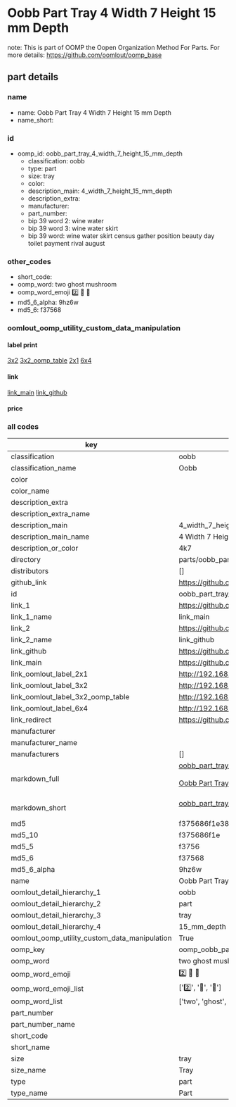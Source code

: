 # Oobb Part Tray 4 Width 7 Height 15 mm Depth  

note: This is part of OOMP the Oopen Organization Method For Parts. For more details: https://github.com/oomlout/oomp_base

##  part details
  







### name
* name: Oobb Part Tray 4 Width 7 Height 15 mm Depth
* name_short: 
### id
* oomp_id: oobb_part_tray_4_width_7_height_15_mm_depth
  * classification: oobb
  * type: part
  * size: tray
  * color: 
  * description_main: 4_width_7_height_15_mm_depth
  * description_extra: 
  * manufacturer: 
  * part_number: 
  * bip 39 word 2: wine water
  * bip 39 word 3: wine water skirt
  * bip 39 word: wine water skirt census gather position beauty day toilet payment rival august

### other_codes
* short_code: 
* oomp_word: two ghost mushroom
* oomp_word_emoji :two: :ghost: :mushroom:
* md5_6_alpha: 9hz6w
* md5_6: f37568






### oomlout_oomp_utility_custom_data_manipulation
#### label print
[3x2](http://192.168.1.245:1112/?label=oomp%209hz6w)
[3x2_oomp_table](http://192.168.1.108:1112/?label=oomp%209hz6w)
[2x1](http://192.168.1.242:1112/?label=oomp%209hz6w)
[6x4](http://192.168.1.55:1112/?label=oomp%209hz6w)    

#### link

[link_main](https://github.com/oomlout/oomlout_oomp_version_1_messy/tree/main/parts/oobb_part_tray_4_width_7_height_15_mm_depth) [link_github](https://github.com/oomlout/oomlout_oomp_version_1_messy/tree/main/parts/oobb_part_tray_4_width_7_height_15_mm_depth)                             

#### price







### all codes 
| key | value |  
| --- | --- |  
| classification | oobb |  
| classification_name | Oobb |  
| color |  |  
| color_name |  |  
| description_extra |  |  
| description_extra_name |  |  
| description_main | 4_width_7_height_15_mm_depth |  
| description_main_name | 4 Width 7 Height 15 mm Depth |  
| description_or_color | 4k7 |  
| directory | parts/oobb_part_tray_4_width_7_height_15_mm_depth |  
| distributors | [] |  
| github_link | https://github.com/oomlout/oomlout_oomp_part_src/tree/main/parts/oobb_part_tray_4_width_7_height_15_mm_depth |  
| id | oobb_part_tray_4_width_7_height_15_mm_depth |  
| link_1 | https://github.com/oomlout/oomlout_oomp_version_1_messy/tree/main/parts/oobb_part_tray_4_width_7_height_15_mm_depth |  
| link_1_name | link_main |  
| link_2 | https://github.com/oomlout/oomlout_oomp_version_1_messy/tree/main/parts/oobb_part_tray_4_width_7_height_15_mm_depth |  
| link_2_name | link_github |  
| link_github | https://github.com/oomlout/oomlout_oomp_version_1_messy/tree/main/parts/oobb_part_tray_4_width_7_height_15_mm_depth |  
| link_main | https://github.com/oomlout/oomlout_oomp_version_1_messy/tree/main/parts/oobb_part_tray_4_width_7_height_15_mm_depth |  
| link_oomlout_label_2x1 | http://192.168.1.242:1112/?label=oomp%209hz6w |  
| link_oomlout_label_3x2 | http://192.168.1.245:1112/?label=oomp%209hz6w |  
| link_oomlout_label_3x2_oomp_table | http://192.168.1.108:1112/?label=oomp%209hz6w |  
| link_oomlout_label_6x4 | http://192.168.1.55:1112/?label=oomp%209hz6w |  
| link_redirect | https://github.com/oomlout/oomlout_oomp_version_1_messy/tree/main/parts/oobb_part_tray_4_width_7_height_15_mm_depth |  
| manufacturer |  |  
| manufacturer_name |  |  
| manufacturers | [] |  
| markdown_full | [oobb_part_tray_4_width_7_height_15_mm_depth](none)<br>[](none)<br>[Oobb Part Tray 4 Width 7 Height 15 Mm Depth](none)<br><br> |  
| markdown_short | [oobb_part_tray_4_width_7_height_15_mm_depth](none)<br><br> |  
| md5 | f375686f1e380276a1b03255957df7dc |  
| md5_10 | f375686f1e |  
| md5_5 | f3756 |  
| md5_6 | f37568 |  
| md5_6_alpha | 9hz6w |  
| name | Oobb Part Tray 4 Width 7 Height 15 mm Depth |  
| oomlout_detail_hierarchy_1 | oobb |  
| oomlout_detail_hierarchy_2 | part |  
| oomlout_detail_hierarchy_3 | tray |  
| oomlout_detail_hierarchy_4 | 15_mm_depth |  
| oomlout_oomp_utility_custom_data_manipulation | True |  
| oomp_key | oomp_oobb_part_tray_4_width_7_height_15_mm_depth |  
| oomp_word | two ghost mushroom |  
| oomp_word_emoji | :two: :ghost: :mushroom: |  
| oomp_word_emoji_list | [':two:', ':ghost:', ':mushroom:'] |  
| oomp_word_list | ['two', 'ghost', 'mushroom'] |  
| part_number |  |  
| part_number_name |  |  
| short_code |  |  
| short_name |  |  
| size | tray |  
| size_name | Tray |  
| type | part |  
| type_name | Part |  
